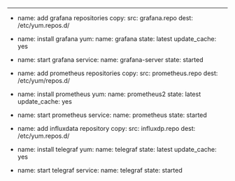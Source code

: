 ---
- name: add grafana repositories
  copy:
    src: grafana.repo
    dest: /etc/yum.repos.d/

- name: install grafana
  yum:
    name: grafana
    state: latest
    update_cache: yes

- name: start grafana
  service:
    name: grafana-server
    state: started

- name: add prometheus repositories
  copy:
    src: prometheus.repo
    dest: /etc/yum/repos.d/

- name: install prometheus
  yum:
    name: prometheus2
    state: latest
    update_cache: yes

- name: start prometheus 
  service:
    name: prometheus
    state: started

- name: add influxdata repository
  copy:
    src: influxdp.repo
    dest: /etc/yum.repos.d/

- name: install telegraf
  yum:
    name: telegraf
    state: latest
    update_cache: yes

- name: start telegraf
  service:
    name: telegraf
    state: started
